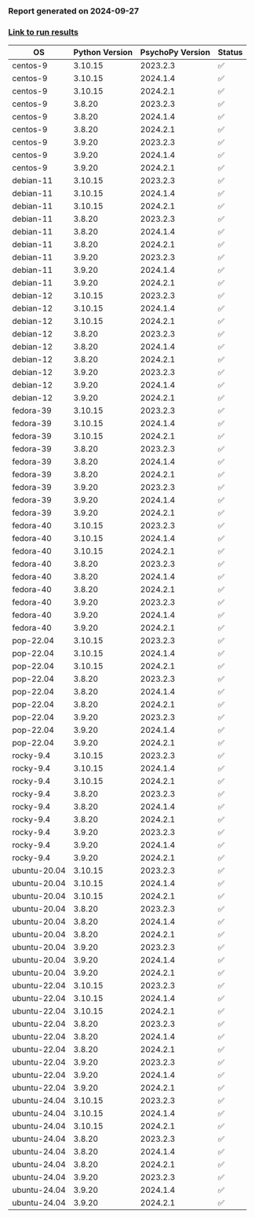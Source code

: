 ### Report generated on 2024-09-27
### [Link to run results](https://github.com/wieluk/psychopy_linux_installer/actions/runs/11066487224)

| OS | Python Version | PsychoPy Version | Status |
|---|---|---|---|
| centos-9 | 3.10.15 | 2023.2.3 | ✅ |
| centos-9 | 3.10.15 | 2024.1.4 | ✅ |
| centos-9 | 3.10.15 | 2024.2.1 | ✅ |
| centos-9 | 3.8.20 | 2023.2.3 | ✅ |
| centos-9 | 3.8.20 | 2024.1.4 | ✅ |
| centos-9 | 3.8.20 | 2024.2.1 | ✅ |
| centos-9 | 3.9.20 | 2023.2.3 | ✅ |
| centos-9 | 3.9.20 | 2024.1.4 | ✅ |
| centos-9 | 3.9.20 | 2024.2.1 | ✅ |
| debian-11 | 3.10.15 | 2023.2.3 | ✅ |
| debian-11 | 3.10.15 | 2024.1.4 | ✅ |
| debian-11 | 3.10.15 | 2024.2.1 | ✅ |
| debian-11 | 3.8.20 | 2023.2.3 | ✅ |
| debian-11 | 3.8.20 | 2024.1.4 | ✅ |
| debian-11 | 3.8.20 | 2024.2.1 | ✅ |
| debian-11 | 3.9.20 | 2023.2.3 | ✅ |
| debian-11 | 3.9.20 | 2024.1.4 | ✅ |
| debian-11 | 3.9.20 | 2024.2.1 | ✅ |
| debian-12 | 3.10.15 | 2023.2.3 | ✅ |
| debian-12 | 3.10.15 | 2024.1.4 | ✅ |
| debian-12 | 3.10.15 | 2024.2.1 | ✅ |
| debian-12 | 3.8.20 | 2023.2.3 | ✅ |
| debian-12 | 3.8.20 | 2024.1.4 | ✅ |
| debian-12 | 3.8.20 | 2024.2.1 | ✅ |
| debian-12 | 3.9.20 | 2023.2.3 | ✅ |
| debian-12 | 3.9.20 | 2024.1.4 | ✅ |
| debian-12 | 3.9.20 | 2024.2.1 | ✅ |
| fedora-39 | 3.10.15 | 2023.2.3 | ✅ |
| fedora-39 | 3.10.15 | 2024.1.4 | ✅ |
| fedora-39 | 3.10.15 | 2024.2.1 | ✅ |
| fedora-39 | 3.8.20 | 2023.2.3 | ✅ |
| fedora-39 | 3.8.20 | 2024.1.4 | ✅ |
| fedora-39 | 3.8.20 | 2024.2.1 | ✅ |
| fedora-39 | 3.9.20 | 2023.2.3 | ✅ |
| fedora-39 | 3.9.20 | 2024.1.4 | ✅ |
| fedora-39 | 3.9.20 | 2024.2.1 | ✅ |
| fedora-40 | 3.10.15 | 2023.2.3 | ✅ |
| fedora-40 | 3.10.15 | 2024.1.4 | ✅ |
| fedora-40 | 3.10.15 | 2024.2.1 | ✅ |
| fedora-40 | 3.8.20 | 2023.2.3 | ✅ |
| fedora-40 | 3.8.20 | 2024.1.4 | ✅ |
| fedora-40 | 3.8.20 | 2024.2.1 | ✅ |
| fedora-40 | 3.9.20 | 2023.2.3 | ✅ |
| fedora-40 | 3.9.20 | 2024.1.4 | ✅ |
| fedora-40 | 3.9.20 | 2024.2.1 | ✅ |
| pop-22.04 | 3.10.15 | 2023.2.3 | ✅ |
| pop-22.04 | 3.10.15 | 2024.1.4 | ✅ |
| pop-22.04 | 3.10.15 | 2024.2.1 | ✅ |
| pop-22.04 | 3.8.20 | 2023.2.3 | ✅ |
| pop-22.04 | 3.8.20 | 2024.1.4 | ✅ |
| pop-22.04 | 3.8.20 | 2024.2.1 | ✅ |
| pop-22.04 | 3.9.20 | 2023.2.3 | ✅ |
| pop-22.04 | 3.9.20 | 2024.1.4 | ✅ |
| pop-22.04 | 3.9.20 | 2024.2.1 | ✅ |
| rocky-9.4 | 3.10.15 | 2023.2.3 | ✅ |
| rocky-9.4 | 3.10.15 | 2024.1.4 | ✅ |
| rocky-9.4 | 3.10.15 | 2024.2.1 | ✅ |
| rocky-9.4 | 3.8.20 | 2023.2.3 | ✅ |
| rocky-9.4 | 3.8.20 | 2024.1.4 | ✅ |
| rocky-9.4 | 3.8.20 | 2024.2.1 | ✅ |
| rocky-9.4 | 3.9.20 | 2023.2.3 | ✅ |
| rocky-9.4 | 3.9.20 | 2024.1.4 | ✅ |
| rocky-9.4 | 3.9.20 | 2024.2.1 | ✅ |
| ubuntu-20.04 | 3.10.15 | 2023.2.3 | ✅ |
| ubuntu-20.04 | 3.10.15 | 2024.1.4 | ✅ |
| ubuntu-20.04 | 3.10.15 | 2024.2.1 | ✅ |
| ubuntu-20.04 | 3.8.20 | 2023.2.3 | ✅ |
| ubuntu-20.04 | 3.8.20 | 2024.1.4 | ✅ |
| ubuntu-20.04 | 3.8.20 | 2024.2.1 | ✅ |
| ubuntu-20.04 | 3.9.20 | 2023.2.3 | ✅ |
| ubuntu-20.04 | 3.9.20 | 2024.1.4 | ✅ |
| ubuntu-20.04 | 3.9.20 | 2024.2.1 | ✅ |
| ubuntu-22.04 | 3.10.15 | 2023.2.3 | ✅ |
| ubuntu-22.04 | 3.10.15 | 2024.1.4 | ✅ |
| ubuntu-22.04 | 3.10.15 | 2024.2.1 | ✅ |
| ubuntu-22.04 | 3.8.20 | 2023.2.3 | ✅ |
| ubuntu-22.04 | 3.8.20 | 2024.1.4 | ✅ |
| ubuntu-22.04 | 3.8.20 | 2024.2.1 | ✅ |
| ubuntu-22.04 | 3.9.20 | 2023.2.3 | ✅ |
| ubuntu-22.04 | 3.9.20 | 2024.1.4 | ✅ |
| ubuntu-22.04 | 3.9.20 | 2024.2.1 | ✅ |
| ubuntu-24.04 | 3.10.15 | 2023.2.3 | ✅ |
| ubuntu-24.04 | 3.10.15 | 2024.1.4 | ✅ |
| ubuntu-24.04 | 3.10.15 | 2024.2.1 | ✅ |
| ubuntu-24.04 | 3.8.20 | 2023.2.3 | ✅ |
| ubuntu-24.04 | 3.8.20 | 2024.1.4 | ✅ |
| ubuntu-24.04 | 3.8.20 | 2024.2.1 | ✅ |
| ubuntu-24.04 | 3.9.20 | 2023.2.3 | ✅ |
| ubuntu-24.04 | 3.9.20 | 2024.1.4 | ✅ |
| ubuntu-24.04 | 3.9.20 | 2024.2.1 | ✅ |
